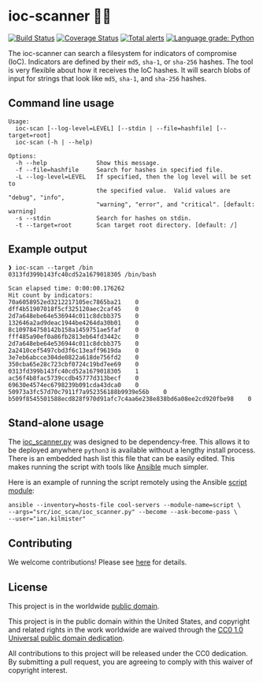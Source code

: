 # ioc-scanner 🔎🆖 #

[![Build Status](https://travis-ci.com/cisagov/ioc-scanner.svg?branch=develop)](https://travis-ci.com/cisagov/ioc-scanner)
[![Coverage Status](https://coveralls.io/repos/github/cisagov/ioc-scanner/badge.svg?branch=develop)](https://coveralls.io/github/cisagov/ioc-scanner?branch=develop)
[![Total alerts](https://img.shields.io/lgtm/alerts/g/cisagov/ioc-scanner.svg?logo=lgtm&logoWidth=18)](https://lgtm.com/projects/g/cisagov/ioc-scanner/alerts/)
[![Language grade: Python](https://img.shields.io/lgtm/grade/python/g/cisagov/ioc-scanner.svg?logo=lgtm&logoWidth=18)](https://lgtm.com/projects/g/cisagov/ioc-scanner/context:python)

The ioc-scanner can search a filesystem for indicators of compromise (IoC).
Indicators are defined by their `md5`, `sha-1`, or `sha-256` hashes.  The tool
is very flexible about how it receives the IoC hashes.  It will search blobs of
input for strings that look like `md5`, `sha-1`, and `sha-256` hashes.

## Command line usage ##

```console
Usage:
  ioc-scan [--log-level=LEVEL] [--stdin | --file=hashfile] [--target=root]
  ioc-scan (-h | --help)

Options:
  -h --help              Show this message.
  -f --file=hashfile     Search for hashes in specified file.
  -L --log-level=LEVEL   If specified, then the log level will be set to
                         the specified value.  Valid values are "debug", "info",
                         "warning", "error", and "critical". [default: warning]
  -s --stdin             Search for hashes on stdin.
  -t --target=root       Scan target root directory. [default: /]
```

## Example output ##

```console
❱ ioc-scan --target /bin
0313fd399b143fc40cd52a1679018305 /bin/bash

Scan elapsed time: 0:00:00.176262
Hit count by indicators:
70a6058952ed3212217105ec7865ba21    0
dff4b51907018f5cf325120aec2caf45    0
2d7a648ebe64e536944c011c8dcbb375    0
132646a2ad9deac1944be4264da30b01    0
8c109784750142b158a1459751ae5faf    0
fff485a90ef0a86fb2813eb64fd3442c    0
2d7a648ebe64e536944c011c8dcbb375    0
2a2410cef5497cbd3f6c13eaff9619da    0
3e7eb6abcce304de0822a618de756fd2    0
350cba65e28c723cbf0724c19bd7ee69    0
0313fd399b143fc40cd52a1679018305    1
ac56f4b8fac5739ccdb45777d313becf    0
69630e4574ec6798239b091cda43dca0    0
50973a3fc57d70c7911f7a952356188b9939e56b    0
b509f8545501588ecd828f970d91afc7c4aa6e238e838bd6a08ee2cd920fbe98    0
```

## Stand-alone usage ##

The [ioc_scanner.py](src/ioc_scan/ioc_scanner.py) was designed to be
dependency-free.  This allows it to be deployed anywhere `python3` is
available without a lengthy install process.  There is an embedded hash
list this file that can be easily edited.  This makes running the script
with tools like [Ansible](https://www.ansible.com) much simpler.

Here is an example of running the script remotely using the Ansible
[script module](https://docs.ansible.com/ansible/latest/modules/script_module.html):

```console
ansible --inventory=hosts-file cool-servers --module-name=script \
--args="src/ioc_scan/ioc_scanner.py" --become --ask-become-pass \
--user="ian.kilmister"
```

## Contributing ##

We welcome contributions!  Please see [here](CONTRIBUTING.md) for
details.

## License ##

This project is in the worldwide [public domain](LICENSE).

This project is in the public domain within the United States, and
copyright and related rights in the work worldwide are waived through
the [CC0 1.0 Universal public domain
dedication](https://creativecommons.org/publicdomain/zero/1.0/).

All contributions to this project will be released under the CC0
dedication. By submitting a pull request, you are agreeing to comply
with this waiver of copyright interest.
